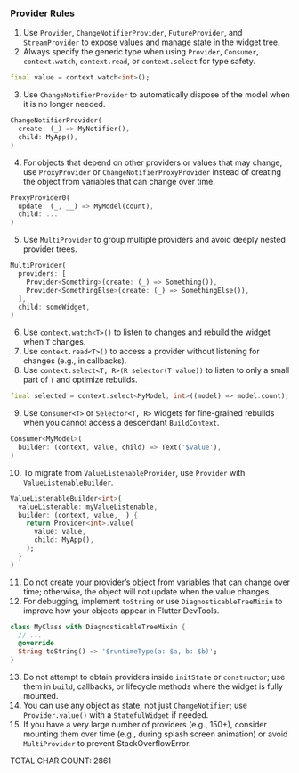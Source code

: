 ### Provider Rules

1. Use `Provider`, `ChangeNotifierProvider`, `FutureProvider`, and `StreamProvider` to expose values and manage state in the widget tree.
2. Always specify the generic type when using `Provider`, `Consumer`, `context.watch`, `context.read`, or `context.select` for type safety.
```dart
final value = context.watch<int>();
```
3. Use `ChangeNotifierProvider` to automatically dispose of the model when it is no longer needed.
```dart
ChangeNotifierProvider(
  create: (_) => MyNotifier(),
  child: MyApp(),
)
```
4. For objects that depend on other providers or values that may change, use `ProxyProvider` or `ChangeNotifierProxyProvider` instead of creating the object from variables that can change over time.
```dart
ProxyProvider0(
  update: (_, __) => MyModel(count),
  child: ...
)
```
5. Use `MultiProvider` to group multiple providers and avoid deeply nested provider trees.
```dart
MultiProvider(
  providers: [
    Provider<Something>(create: (_) => Something()),
    Provider<SomethingElse>(create: (_) => SomethingElse()),
  ],
  child: someWidget,
)
```
6. Use `context.watch<T>()` to listen to changes and rebuild the widget when `T` changes.
7. Use `context.read<T>()` to access a provider without listening for changes (e.g., in callbacks).
8. Use `context.select<T, R>(R selector(T value))` to listen to only a small part of `T` and optimize rebuilds.
```dart
final selected = context.select<MyModel, int>((model) => model.count);
```
9. Use `Consumer<T>` or `Selector<T, R>` widgets for fine-grained rebuilds when you cannot access a descendant `BuildContext`.
```dart
Consumer<MyModel>(
  builder: (context, value, child) => Text('$value'),
)
```
10. To migrate from `ValueListenableProvider`, use `Provider` with `ValueListenableBuilder`.
```dart
ValueListenableBuilder<int>(
  valueListenable: myValueListenable,
  builder: (context, value, _) {
    return Provider<int>.value(
      value: value,
      child: MyApp(),
    );
  }
)
```
11. Do not create your provider’s object from variables that can change over time; otherwise, the object will not update when the value changes.
12. For debugging, implement `toString` or use `DiagnosticableTreeMixin` to improve how your objects appear in Flutter DevTools.
```dart
class MyClass with DiagnosticableTreeMixin {
  // ...
  @override
  String toString() => '$runtimeType(a: $a, b: $b)';
}
```
13. Do not attempt to obtain providers inside `initState` or `constructor`; use them in `build`, callbacks, or lifecycle methods where the widget is fully mounted.
14. You can use any object as state, not just `ChangeNotifier`; use `Provider.value()` with a `StatefulWidget` if needed.
15. If you have a very large number of providers (e.g., 150+), consider mounting them over time (e.g., during splash screen animation) or avoid `MultiProvider` to prevent StackOverflowError.

TOTAL CHAR COUNT:     2861
